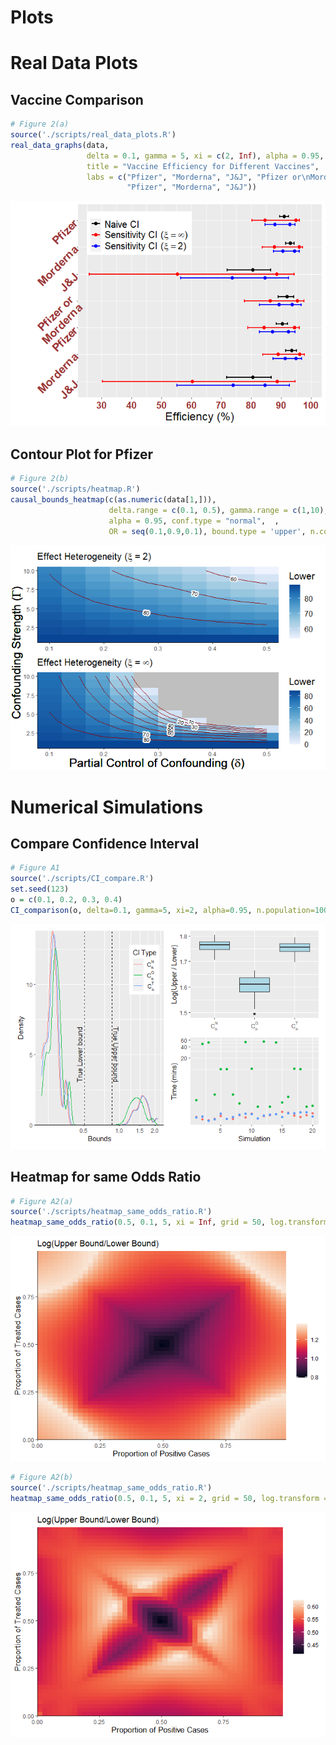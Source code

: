 Plots
================

# Real Data Plots

## Vaccine Comparison

``` r
# Figure 2(a)
source('./scripts/real_data_plots.R')
real_data_graphs(data, 
                 delta = 0.1, gamma = 5, xi = c(2, Inf), alpha = 0.95, conf.type = 'normal',
                 title = "Vaccine Efficiency for Different Vaccines", 
                 labs = c("Pfizer", "Morderna", "J&J", "Pfizer or\nMorderna", 
                          "Pfizer", "Morderna", "J&J"))
```

![](Plots_files/figure-gfm/unnamed-chunk-2-1.png)<!-- -->

## Contour Plot for Pfizer

``` r
# Figure 2(b)
source('./scripts/heatmap.R')
causal_bounds_heatmap(c(as.numeric(data[1,])), 
                      delta.range = c(0.1, 0.5), gamma.range = c(1,10), xi = c(2,Inf), 
                      alpha = 0.95, conf.type = "normal",  ,
                      OR = seq(0.1,0.9,0.1), bound.type = 'upper', n.contours = 5, grid = 10)
```

![](Plots_files/figure-gfm/unnamed-chunk-3-1.png)<!-- -->

# Numerical Simulations

## Compare Confidence Interval

``` r
# Figure A1
source('./scripts/CI_compare.R')
set.seed(123)
o = c(0.1, 0.2, 0.3, 0.4)
CI_comparison(o, delta=0.1, gamma=5, xi=2, alpha=0.95, n.population=1000, n.sim=20)
```

![](Plots_files/figure-gfm/unnamed-chunk-4-1.png)<!-- -->

## Heatmap for same Odds Ratio

``` r
# Figure A2(a)
source('./scripts/heatmap_same_odds_ratio.R')
heatmap_same_odds_ratio(0.5, 0.1, 5, xi = Inf, grid = 50, log.transform = TRUE)
```

![](Plots_files/figure-gfm/unnamed-chunk-5-1.png)<!-- -->

``` r
# Figure A2(b)
source('./scripts/heatmap_same_odds_ratio.R')
heatmap_same_odds_ratio(0.5, 0.1, 5, xi = 2, grid = 50, log.transform = TRUE)
```

![](Plots_files/figure-gfm/unnamed-chunk-6-1.png)<!-- -->
